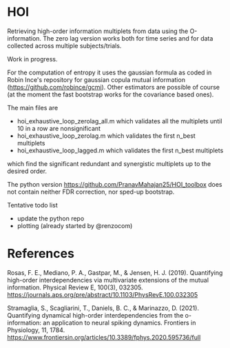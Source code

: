 # HOI
Retrieving high-order information multiplets from data using the O-information. The zero lag version works both for time series and for data collected across multiple subjects/trials.

Work in progress.

For the computation of entropy it uses the gaussian formula as coded in Robin Ince's repository for gaussian copula mutual information (https://github.com/robince/gcmi). Other estimators are possible of course (at the moment the fast bootstrap works for the covariance based ones).

The main files are

* hoi_exhaustive_loop_zerolag_all.m which validates all the multiplets until 10 in a row are nonsignificant
* hoi_exhaustive_loop_zerolag.m which validates the first n_best multiplets
* hoi_exhaustive_loop_lagged.m which validates the first n_best multiplets

which find the significant redundant and synergistic multiplets up to the desired order.

The python version https://github.com/PranavMahajan25/HOI_toolbox does not contain neither FDR correction, nor sped-up bootstrap. 

Tentative todo list

* update the python repo
* plotting (already started by @renzocom)


# References
Rosas, F. E., Mediano, P. A., Gastpar, M., & Jensen, H. J. (2019). Quantifying high-order interdependencies via multivariate extensions of the mutual information. Physical Review E, 100(3), 032305. https://journals.aps.org/pre/abstract/10.1103/PhysRevE.100.032305

Stramaglia, S., Scagliarini, T., Daniels, B. C., & Marinazzo, D. (2021). Quantifying dynamical high-order interdependencies from the o-information: an application to neural spiking dynamics. Frontiers in Physiology, 11, 1784. https://www.frontiersin.org/articles/10.3389/fphys.2020.595736/full
